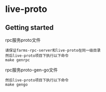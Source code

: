 # live-proto



## Getting started

rpc服务proto文件

```shell
请保证farms-rpc-server和live-proto在同一级目录
然后live-proto项目下执行以下命令
make genrpc
```


rpc服务proto-gen-go文件

```shell
然后live-proto项目下执行以下命令
make gengo
```
